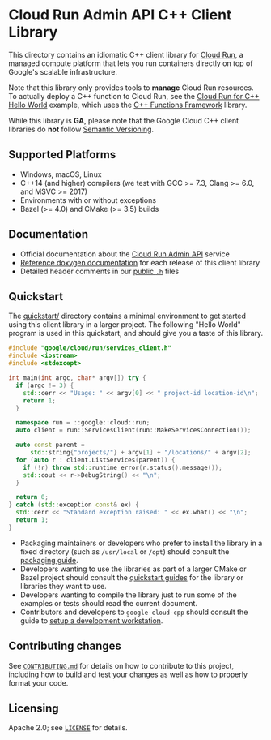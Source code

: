 # Cloud Run Admin API C++ Client Library

This directory contains an idiomatic C++ client library for
[Cloud Run][cloud-service-root], a managed compute platform that lets
you run containers directly on top of Google's scalable infrastructure.

Note that this library only provides tools to **manage** Cloud Run resources. To
actually deploy a C++ function to Cloud Run, see the
[Cloud Run for C++ Hello World][hello-world] example, which uses the
[C++ Functions Framework][functions-framework] library.

[hello-world]: https://github.com/GoogleCloudPlatform/cpp-samples/tree/main/cloud-run-hello-world
[functions-framework]: https://github.com/GoogleCloudPlatform/functions-framework-cpp

While this library is **GA**, please note that the Google Cloud C++ client
libraries do **not** follow [Semantic Versioning](https://semver.org/).

## Supported Platforms

* Windows, macOS, Linux
* C++14 (and higher) compilers (we test with GCC >= 7.3, Clang >= 6.0, and
  MSVC >= 2017)
* Environments with or without exceptions
* Bazel (>= 4.0) and CMake (>= 3.5) builds

## Documentation

* Official documentation about the [Cloud Run Admin API][cloud-service-docs] service
* [Reference doxygen documentation][doxygen-link] for each release of this
  client library
* Detailed header comments in our [public `.h`][source-link] files

[cloud-service-root]: https://cloud.google.com/run
[cloud-service-docs]: https://cloud.google.com/run/docs
[doxygen-link]: https://googleapis.dev/cpp/google-cloud-run/latest/
[source-link]: https://github.com/googleapis/google-cloud-cpp/tree/main/google/cloud/run

## Quickstart

The [quickstart/](quickstart/README.md) directory contains a minimal environment
to get started using this client library in a larger project. The following
"Hello World" program is used in this quickstart, and should give you a taste of
this library.

<!-- inject-quickstart-start -->
```cc
#include "google/cloud/run/services_client.h"
#include <iostream>
#include <stdexcept>

int main(int argc, char* argv[]) try {
  if (argc != 3) {
    std::cerr << "Usage: " << argv[0] << " project-id location-id\n";
    return 1;
  }

  namespace run = ::google::cloud::run;
  auto client = run::ServicesClient(run::MakeServicesConnection());

  auto const parent =
      std::string{"projects/"} + argv[1] + "/locations/" + argv[2];
  for (auto r : client.ListServices(parent)) {
    if (!r) throw std::runtime_error(r.status().message());
    std::cout << r->DebugString() << "\n";
  }

  return 0;
} catch (std::exception const& ex) {
  std::cerr << "Standard exception raised: " << ex.what() << "\n";
  return 1;
}
```
<!-- inject-quickstart-end -->

* Packaging maintainers or developers who prefer to install the library in a
  fixed directory (such as `/usr/local` or `/opt`) should consult the
  [packaging guide](/doc/packaging.md).
* Developers wanting to use the libraries as part of a larger CMake or Bazel
  project should consult the [quickstart guides](#quickstart) for the library
  or libraries they want to use.
* Developers wanting to compile the library just to run some of the examples or
  tests should read the current document.
* Contributors and developers to `google-cloud-cpp` should consult the guide to
  [setup a development workstation][howto-setup-dev-workstation].

[howto-setup-dev-workstation]: /doc/contributor/howto-guide-setup-development-workstation.md

## Contributing changes

See [`CONTRIBUTING.md`](/CONTRIBUTING.md) for details on how to
contribute to this project, including how to build and test your changes
as well as how to properly format your code.

## Licensing

Apache 2.0; see [`LICENSE`](/LICENSE) for details.

